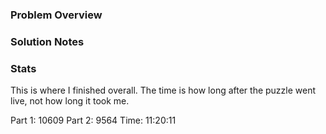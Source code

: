 ﻿### Problem Overview


### Solution Notes


### Stats
This is where I finished overall. The time is how long after the puzzle went live, not how long it took me.

Part 1: 10609
Part 2: 9564
Time: 11:20:11